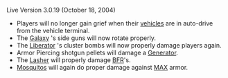 Live Version 3.0.19 (October 18, 2004)

- Players will no longer gain grief when their
  [vehicles](../vehicles/Vehicle.md) are in auto-drive from the vehicle
  terminal.
- The [Galaxy](../vehicles/Galaxy.md) 's side guns will now rotate properly.
- The [Liberator](../vehicles/Liberator.md) 's cluster bombs will now properly damage players
  again.
- Armor Piercing shotgun pellets will damage a [Generator](../items/Generator.md).
- The [Lasher](../weapons/Lasher.md)  will properly damage
  [BFR](../vehicles/BattleFrame_Robotics.md)'s.
- [Mosquitos](../vehicles/Mosquito.md)  will again do proper damage against
  [MAX](../items/Mechanized_Assault_Exo-Suit.md) armor.


